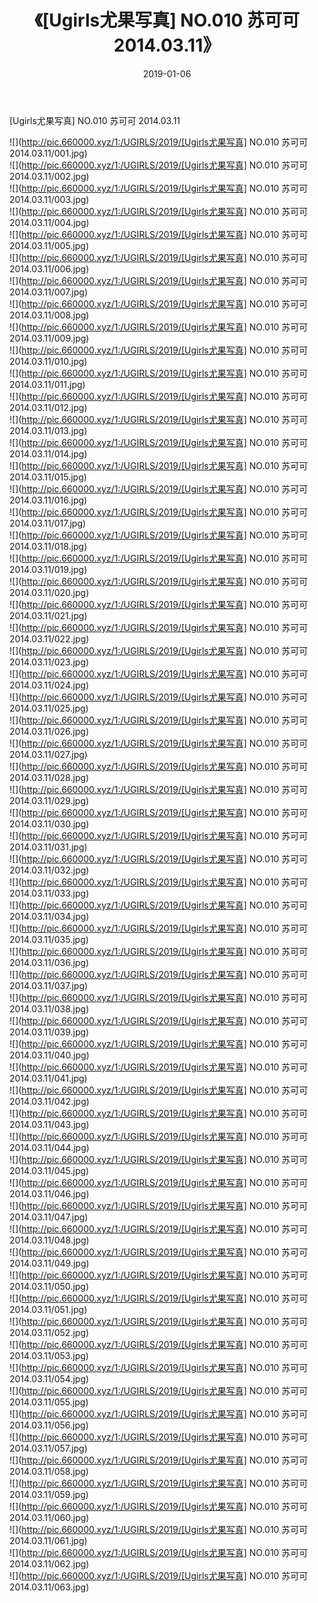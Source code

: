 ﻿---
layout: post
title:  《[Ugirls尤果写真] NO.010 苏可可 2014.03.11》
date:   2019-01-06
img: http://pic.660000.xyz/1:/UGIRLS/2019/[Ugirls尤果写真] NO.010 苏可可 2014.03.11/000.jpg
categories: [美女, 清纯, 唯美]
---

[Ugirls尤果写真] NO.010 苏可可 2014.03.11

 ![](http://pic.660000.xyz/1:/UGIRLS/2019/[Ugirls尤果写真] NO.010 苏可可 2014.03.11/001.jpg) <br>![](http://pic.660000.xyz/1:/UGIRLS/2019/[Ugirls尤果写真] NO.010 苏可可 2014.03.11/002.jpg) <br>![](http://pic.660000.xyz/1:/UGIRLS/2019/[Ugirls尤果写真] NO.010 苏可可 2014.03.11/003.jpg) <br>![](http://pic.660000.xyz/1:/UGIRLS/2019/[Ugirls尤果写真] NO.010 苏可可 2014.03.11/004.jpg) <br>![](http://pic.660000.xyz/1:/UGIRLS/2019/[Ugirls尤果写真] NO.010 苏可可 2014.03.11/005.jpg) <br>![](http://pic.660000.xyz/1:/UGIRLS/2019/[Ugirls尤果写真] NO.010 苏可可 2014.03.11/006.jpg) <br>![](http://pic.660000.xyz/1:/UGIRLS/2019/[Ugirls尤果写真] NO.010 苏可可 2014.03.11/007.jpg) <br>![](http://pic.660000.xyz/1:/UGIRLS/2019/[Ugirls尤果写真] NO.010 苏可可 2014.03.11/008.jpg) <br>![](http://pic.660000.xyz/1:/UGIRLS/2019/[Ugirls尤果写真] NO.010 苏可可 2014.03.11/009.jpg) <br>![](http://pic.660000.xyz/1:/UGIRLS/2019/[Ugirls尤果写真] NO.010 苏可可 2014.03.11/010.jpg) <br>![](http://pic.660000.xyz/1:/UGIRLS/2019/[Ugirls尤果写真] NO.010 苏可可 2014.03.11/011.jpg) <br>![](http://pic.660000.xyz/1:/UGIRLS/2019/[Ugirls尤果写真] NO.010 苏可可 2014.03.11/012.jpg) <br>![](http://pic.660000.xyz/1:/UGIRLS/2019/[Ugirls尤果写真] NO.010 苏可可 2014.03.11/013.jpg) <br>![](http://pic.660000.xyz/1:/UGIRLS/2019/[Ugirls尤果写真] NO.010 苏可可 2014.03.11/014.jpg) <br>![](http://pic.660000.xyz/1:/UGIRLS/2019/[Ugirls尤果写真] NO.010 苏可可 2014.03.11/015.jpg) <br>![](http://pic.660000.xyz/1:/UGIRLS/2019/[Ugirls尤果写真] NO.010 苏可可 2014.03.11/016.jpg) <br>![](http://pic.660000.xyz/1:/UGIRLS/2019/[Ugirls尤果写真] NO.010 苏可可 2014.03.11/017.jpg) <br>![](http://pic.660000.xyz/1:/UGIRLS/2019/[Ugirls尤果写真] NO.010 苏可可 2014.03.11/018.jpg) <br>![](http://pic.660000.xyz/1:/UGIRLS/2019/[Ugirls尤果写真] NO.010 苏可可 2014.03.11/019.jpg) <br>![](http://pic.660000.xyz/1:/UGIRLS/2019/[Ugirls尤果写真] NO.010 苏可可 2014.03.11/020.jpg) <br>![](http://pic.660000.xyz/1:/UGIRLS/2019/[Ugirls尤果写真] NO.010 苏可可 2014.03.11/021.jpg) <br>![](http://pic.660000.xyz/1:/UGIRLS/2019/[Ugirls尤果写真] NO.010 苏可可 2014.03.11/022.jpg) <br>![](http://pic.660000.xyz/1:/UGIRLS/2019/[Ugirls尤果写真] NO.010 苏可可 2014.03.11/023.jpg) <br>![](http://pic.660000.xyz/1:/UGIRLS/2019/[Ugirls尤果写真] NO.010 苏可可 2014.03.11/024.jpg) <br>![](http://pic.660000.xyz/1:/UGIRLS/2019/[Ugirls尤果写真] NO.010 苏可可 2014.03.11/025.jpg) <br>![](http://pic.660000.xyz/1:/UGIRLS/2019/[Ugirls尤果写真] NO.010 苏可可 2014.03.11/026.jpg) <br>![](http://pic.660000.xyz/1:/UGIRLS/2019/[Ugirls尤果写真] NO.010 苏可可 2014.03.11/027.jpg) <br>![](http://pic.660000.xyz/1:/UGIRLS/2019/[Ugirls尤果写真] NO.010 苏可可 2014.03.11/028.jpg) <br>![](http://pic.660000.xyz/1:/UGIRLS/2019/[Ugirls尤果写真] NO.010 苏可可 2014.03.11/029.jpg) <br>![](http://pic.660000.xyz/1:/UGIRLS/2019/[Ugirls尤果写真] NO.010 苏可可 2014.03.11/030.jpg) <br>![](http://pic.660000.xyz/1:/UGIRLS/2019/[Ugirls尤果写真] NO.010 苏可可 2014.03.11/031.jpg) <br>![](http://pic.660000.xyz/1:/UGIRLS/2019/[Ugirls尤果写真] NO.010 苏可可 2014.03.11/032.jpg) <br>![](http://pic.660000.xyz/1:/UGIRLS/2019/[Ugirls尤果写真] NO.010 苏可可 2014.03.11/033.jpg) <br>![](http://pic.660000.xyz/1:/UGIRLS/2019/[Ugirls尤果写真] NO.010 苏可可 2014.03.11/034.jpg) <br>![](http://pic.660000.xyz/1:/UGIRLS/2019/[Ugirls尤果写真] NO.010 苏可可 2014.03.11/035.jpg) <br>![](http://pic.660000.xyz/1:/UGIRLS/2019/[Ugirls尤果写真] NO.010 苏可可 2014.03.11/036.jpg) <br>![](http://pic.660000.xyz/1:/UGIRLS/2019/[Ugirls尤果写真] NO.010 苏可可 2014.03.11/037.jpg) <br>![](http://pic.660000.xyz/1:/UGIRLS/2019/[Ugirls尤果写真] NO.010 苏可可 2014.03.11/038.jpg) <br>![](http://pic.660000.xyz/1:/UGIRLS/2019/[Ugirls尤果写真] NO.010 苏可可 2014.03.11/039.jpg) <br>![](http://pic.660000.xyz/1:/UGIRLS/2019/[Ugirls尤果写真] NO.010 苏可可 2014.03.11/040.jpg) <br>![](http://pic.660000.xyz/1:/UGIRLS/2019/[Ugirls尤果写真] NO.010 苏可可 2014.03.11/041.jpg) <br>![](http://pic.660000.xyz/1:/UGIRLS/2019/[Ugirls尤果写真] NO.010 苏可可 2014.03.11/042.jpg) <br>![](http://pic.660000.xyz/1:/UGIRLS/2019/[Ugirls尤果写真] NO.010 苏可可 2014.03.11/043.jpg) <br>![](http://pic.660000.xyz/1:/UGIRLS/2019/[Ugirls尤果写真] NO.010 苏可可 2014.03.11/044.jpg) <br>![](http://pic.660000.xyz/1:/UGIRLS/2019/[Ugirls尤果写真] NO.010 苏可可 2014.03.11/045.jpg) <br>![](http://pic.660000.xyz/1:/UGIRLS/2019/[Ugirls尤果写真] NO.010 苏可可 2014.03.11/046.jpg) <br>![](http://pic.660000.xyz/1:/UGIRLS/2019/[Ugirls尤果写真] NO.010 苏可可 2014.03.11/047.jpg) <br>![](http://pic.660000.xyz/1:/UGIRLS/2019/[Ugirls尤果写真] NO.010 苏可可 2014.03.11/048.jpg) <br>![](http://pic.660000.xyz/1:/UGIRLS/2019/[Ugirls尤果写真] NO.010 苏可可 2014.03.11/049.jpg) <br>![](http://pic.660000.xyz/1:/UGIRLS/2019/[Ugirls尤果写真] NO.010 苏可可 2014.03.11/050.jpg) <br>![](http://pic.660000.xyz/1:/UGIRLS/2019/[Ugirls尤果写真] NO.010 苏可可 2014.03.11/051.jpg) <br>![](http://pic.660000.xyz/1:/UGIRLS/2019/[Ugirls尤果写真] NO.010 苏可可 2014.03.11/052.jpg) <br>![](http://pic.660000.xyz/1:/UGIRLS/2019/[Ugirls尤果写真] NO.010 苏可可 2014.03.11/053.jpg) <br>![](http://pic.660000.xyz/1:/UGIRLS/2019/[Ugirls尤果写真] NO.010 苏可可 2014.03.11/054.jpg) <br>![](http://pic.660000.xyz/1:/UGIRLS/2019/[Ugirls尤果写真] NO.010 苏可可 2014.03.11/055.jpg) <br>![](http://pic.660000.xyz/1:/UGIRLS/2019/[Ugirls尤果写真] NO.010 苏可可 2014.03.11/056.jpg) <br>![](http://pic.660000.xyz/1:/UGIRLS/2019/[Ugirls尤果写真] NO.010 苏可可 2014.03.11/057.jpg) <br>![](http://pic.660000.xyz/1:/UGIRLS/2019/[Ugirls尤果写真] NO.010 苏可可 2014.03.11/058.jpg) <br>![](http://pic.660000.xyz/1:/UGIRLS/2019/[Ugirls尤果写真] NO.010 苏可可 2014.03.11/059.jpg) <br>![](http://pic.660000.xyz/1:/UGIRLS/2019/[Ugirls尤果写真] NO.010 苏可可 2014.03.11/060.jpg) <br>![](http://pic.660000.xyz/1:/UGIRLS/2019/[Ugirls尤果写真] NO.010 苏可可 2014.03.11/061.jpg) <br>![](http://pic.660000.xyz/1:/UGIRLS/2019/[Ugirls尤果写真] NO.010 苏可可 2014.03.11/062.jpg) <br>![](http://pic.660000.xyz/1:/UGIRLS/2019/[Ugirls尤果写真] NO.010 苏可可 2014.03.11/063.jpg) <br>
